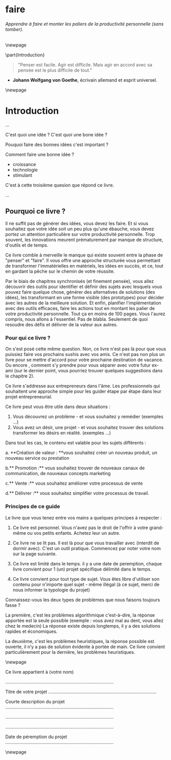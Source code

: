 
# faire

###### Apprendre à faire et monter les paliers de la productivité personnelle (sans tomber).

\newpage

\part{Introduction}


> "Penser est facile. Agir est difficile. Mais agir en accord avec sa pensée est le plus difficile de tout."
   -  **Johann Wolfgang von Goethe**, écrivain allemand et esprit universel. 



\newpage

# Introduction 



...

C'est quoi une idée ? C'est quoi une bone idée ? 

Pouquoi faire des bonnes idées c'est important ? 

Comment faire une bonne idée ? 

- croissance
- technologie
- stimulant


C'est à cette troisième quesion que répond ce livre. 

...

## Pourquoi ce livre ? 

Il ne suffit pas de générer des idées, vous devez les faire. Et si vous souhaitez que votre idée soit un peu plus qu'une ébauche, vous devez portez un attention particulière sur votre productivité personnelle. Trop souvent, les innovations meurent  prématurement par manque de structure, d'outils et de temps. 

Ce livre comble à merveille le manque qui existe souvent entre la phase de "penser" et "faire". 
Il vous offre une approche structurée vous permettant de transformer l'immatérielles en matériels, les idées en succès, et ce, tout en gardant la pêche sur le chemin de votre réussite. 

Par le biais de chapitres synchronisés (et finement pensée), vous allez découvrir des outils pour identifier et définir des sujets avec lesquels vous pouvez faire quelque chose, générer des alternatives de solutions (des idées), les transformant en une forme visible (des prototypes) pour décider avec les autres de la meilleure solution. Et enfin, planifier l'implémentation avec des outils efficaces, faire les actions tout en montant les palier de votre productivité personnelle.
Tout ça en moins de 100 pages. Vous l'aurez compris, nous allons à l'essentiel. Pas de blabla. Seulement de quoi resoudre des défis et délivrer de la valeur aux autres. 

### Pour qui ce livre ? 

On s'est posé cette même question. 
Non, ce livre n'est pas là pour que vous puissiez faire vos prochains sushis avec vos amis. Ce n'est pas non plus un livre pour se mettre d'accord pour votre prochaine destination de vacance. Ou encore , comment s'y prendre pour vous séparer  avec votre futur ex-ami (sur le dernier point, vous pourriez trouver quelques suggestions dans le chapitre 2).

Ce livre s'addresse aux entrepreneurs dans l'âme. Les professionnels qui souhaitent une approche simple pour les guider étape par étape dans leur projet entrepreneurial.

Ce livre peut vous être utile dans deux situations :
 
1. Vous découvrez un problème - et vous souhaitez y remédier (exemples ...)
2. Vous avez un désir, une projet - et vous souhaitez trouver des solutions transformer les désirs en réalité. (exemples ...)

Dans tout les cas, le contenu est valable pour les sujets différents : 

a. **Création de valeur : **vous souhaitez créer un nouveau produit, un nouveau service  ou prestation 

b.** Promotion :** vous souhaitez trouver de nouveaux canaux de communication, de nouveaux concepts marketing 

c.** Vente :** vous souhaitez améliorer  votre processus de vente 

d.** Délivrer :** vous souhaitez simplifier votre processus de travail. 

### Principes de ce guide

Le livre que vous tenez entre vos mains a quelques principes à respecter : 

1. Ce livre est personnel. Vous n'avez pas le droit de l'offrir à votre grand-même ou vos petits enfants. Achetez leur un autre. 

2. Ce livre ne se lit pas. Il est là pour que vous travailler avec (interdit de dormir avec). C'est un outil pratique. Commencez par noter votre nom sur la page suivante.

3. Ce livre est limité dans le temps. il y a une date de peremption, chaque livre convient pour 1 (un) projet spécifique délimité dans le temps.

4. Ce livre convient pour tout type de sujet. Vous êtes libre d'utiliser son contenu pour n'importe quel sujet - même illégal (à ce sujet, merci de nous informer la typologie du projet)

Connaissez-vous les deux types de problèmes que nous faisons toujours fasse ? 

La première, c'est les problèmes algorithmique c'est-à-dire, la réponse apportée est la seule possible (exemple : vous avez mal au dent, vous allez chez le medecin) La réponse existe depuis longtemps, il y a des solutions rapides et économiques.

La deuxième, c'est les problèmes heuristiques, la réponse possible est ouverte, il n’y a pas de solution évidente à portée de main. Ce livre convient particulièrement pour la dernière, les problèmes heuristiques.  




\newpage


 
Ce livre appartient à (votre nom)

....................................................................................


Titre de votre projet
....................................................................................

Courte description du projet
....................................................................................

....................................................................................

....................................................................................

Date de péremption du projet
....................................................................................




\newpage


